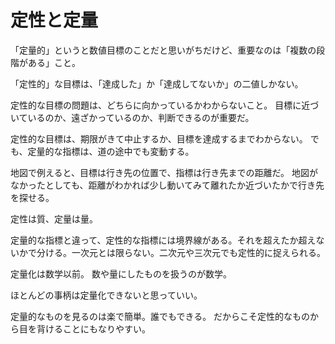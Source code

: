 # 定性と定量

「定量的」というと数値目標のことだと思いがちだけど、重要なのは「複数の段階がある」こと。

「定性的」な目標は、「達成した」か「達成してないか」の二値しかない。

定性的な目標の問題は、どちらに向かっているかわからないこと。
目標に近づいているのか、遠ざかっているのか、判断できるのが重要だ。

定性的な目標は、期限がきて中止するか、目標を達成するまでわからない。
でも、定量的な指標は、道の途中でも変動する。

地図で例えると、目標は行き先の位置で、指標は行き先までの距離だ。
地図がなかったとしても、距離がわかれば少し動いてみて離れたか近づいたかで行き先を探せる。

定性は質、定量は量。

定量的な指標と違って、定性的な指標には境界線がある。それを超えたか超えないかで分ける。一次元とは限らない。二次元や三次元でも定性的に捉えられる。

定量化は数学以前。
数や量にしたものを扱うのが数学。

ほとんどの事柄は定量化できないと思っていい。

定量的なものを見るのは楽で簡単。誰でもできる。
だからこそ定性的なものから目を背けることにもなりやすい。
